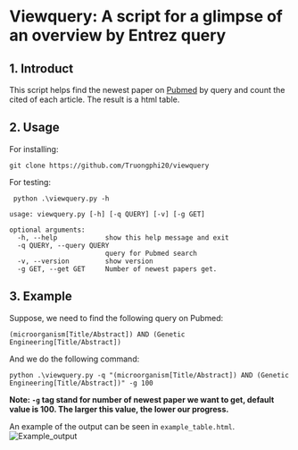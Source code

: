 # Viewquery: A script for a glimpse of an overview by Entrez query

## 1. Introduct

This script helps find the newest paper on [Pubmed][1] by query and count the cited of each article. The result is a html table.

## 2. Usage

For installing:
```
git clone https://github.com/Truongphi20/viewquery
```

For testing:
```
 python .\viewquery.py -h
```
```
usage: viewquery.py [-h] [-q QUERY] [-v] [-g GET]

optional arguments:
  -h, --help            show this help message and exit
  -q QUERY, --query QUERY
                        query for Pubmed search
  -v, --version         show version
  -g GET, --get GET     Number of newest papers get.
```

## 3. Example

Suppose, we need to find the following query on Pubmed:

`(microorganism[Title/Abstract]) AND (Genetic Engineering[Title/Abstract])`

And we do the following command:

```
python .\viewquery.py -q "(microorganism[Title/Abstract]) AND (Genetic Engineering[Title/Abstract])" -g 100
```
**Note: `-g` tag stand for number of newest paper we want to get, default value is 100. The larger this value, the lower our progress.**

An example of the output can be seen in `example_table.html`.
![Example_output][2]

[1]: https://pubmed.ncbi.nlm.nih.gov/advanced/
[2]: https://user-images.githubusercontent.com/96680644/225033123-17065333-cf80-4a9f-8ef1-7808d6a0a4cd.png

